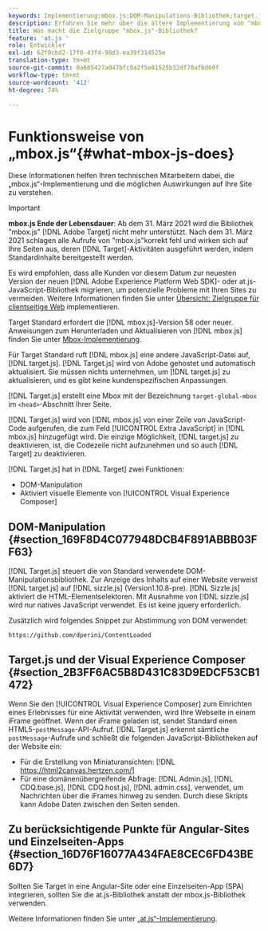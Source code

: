 ```yaml
---
keywords: Implementierung;mbox.js;DOM-Manipulations-Bibliothek;target.js;Visual Experience Composer;iFrame;Angular-Sites;Einzelseiten-Apps;Einzelseitenanwendung;SPA
description: Erfahren Sie mehr über die ältere Implementierung von "mbox.js"in Adobe Target. Migrieren Sie zum Adobe Experience Platform Web SDK (AEP Web SDK) oder zur neuesten Version von at.js.
title: Was macht die Zielgruppe "mbox.js"-Bibliothek?
feature: 'at.js '
role: Entwickler
exl-id: 62f0cbd2-17f0-43f4-98d3-ea39f314525e
translation-type: tm+mt
source-git-commit: 0a685427a047bfc0a2f5e81525b32df70af6d69f
workflow-type: tm+mt
source-wordcount: '412'
ht-degree: 74%

---
```


# Funktionsweise von „mbox.js“{#what-mbox-js-does}

Diese Informationen helfen Ihren technischen Mitarbeitern dabei, die „mbox.js“-Implementierung und die möglichen Auswirkungen auf Ihre Site zu verstehen.

>[!IMPORTANT]
>
>**mbox.js Ende der Lebensdauer**: Ab dem 31. März 2021 wird die Bibliothek &quot;mbox.js&quot; [!DNL Adobe Target] nicht mehr unterstützt. Nach dem 31. März 2021 schlagen alle Aufrufe von &quot;mbox.js&quot;korrekt fehl und wirken sich auf Ihre Seiten aus, deren [!DNL Target]-Aktivitäten ausgeführt werden, indem Standardinhalte bereitgestellt werden.
>
>Es wird empfohlen, dass alle Kunden vor diesem Datum zur neuesten Version der neuen [!DNL Adobe Experience Platform Web SDK]- oder at.js-JavaScript-Bibliothek migrieren, um potenzielle Probleme mit Ihren Sites zu vermeiden. Weitere Informationen finden Sie unter [Übersicht: Zielgruppe für clientseitige Web](/help/c-implementing-target/c-implementing-target-for-client-side-web/implement-target-for-client-side-web.md) implementieren.

Target Standard erfordert die [!DNL mbox.js]-Version 58 oder neuer. Anweisungen zum Herunterladen und Aktualisieren von [!DNL mbox.js] finden Sie unter [Mbox-Implementierung](/help/c-implementing-target/c-implementing-target-for-client-side-web/t-mbox-download/mbox-download.md#task_4EAE26BB84FD4E1D858F411AEDF4B420).

Für Target Standard ruft [!DNL mbox.js] eine andere JavaScript-Datei auf, [!DNL target.js]. [!DNL Target.js] wird von Adobe gehostet und automatisch aktualisiert. Sie müssen nichts unternehmen, um [!DNL target.js] zu aktualisieren, und es gibt keine kundenspezifischen Anpassungen.

[!DNL Target.js] erstellt eine Mbox mit der Bezeichnung `target-global-mbox` im `<head>`-Abschnitt Ihrer Seite.

[!DNL Target.js] wird von [!DNL mbox.js] von einer Zeile von JavaScript-Code aufgerufen, die zum Feld [!UICONTROL Extra JavaScript] in [!DNL mbox.js] hinzugefügt wird. Die einzige Möglichkeit, [!DNL target.js] zu deaktivieren, ist, die Codezeile nicht aufzunehmen und so auch [!DNL Target] zu deaktivieren.

[!DNL Target.js] hat in [!DNL Target] zwei Funktionen:

* DOM-Manipulation
* Aktiviert visuelle Elemente von [!UICONTROL Visual Experience Composer]

## DOM-Manipulation {#section_169F8D4C077948DCB4F891ABBB03FF63}

[!DNL Target.js] steuert die von Standard verwendete DOM-Manipulationsbibliothek. Zur Anzeige des Inhalts auf einer Website verweist [!DNL target.js] auf [!DNL sizzle.js] (Version1.10.8-pre). [!DNL Sizzle.js] aktiviert die HTML-Elementselektoren. Mit Ausnahme von [!DNL sizzle.js] wird nur natives JavaScript verwendet. Es ist keine jquery erforderlich.

Zusätzlich wird folgendes Snippet zur Abstimmung von DOM verwendet:
 
`https://github.com/dperini/ContentLoaded`

## Target.js und der Visual Experience Composer {#section_2B3FF6AC5B8D431C83D9EDCF53CB1472}

Wenn Sie den [!UICONTROL Visual Experience Composer] zum Einrichten eines Erlebnisses für eine Aktivität verwenden, wird Ihre Webseite in einem iFrame geöffnet. Wenn der iFrame geladen ist, sendet Standard einen HTML5-`postMessage`-API-Aufruf. [!DNL Target.js] erkennt sämtliche `postMessage`-Aufrufe und schließt die folgenden JavaScript-Bibliotheken auf der Website ein:

* Für die Erstellung von Miniaturansichten: [!DNL https://html2canvas.hertzen.com/]
* Für eine domänenübergreifende Abfrage: [!DNL Admin.js], [!DNL CDQ.base.js], [!DNL CDQ.host.js], [!DNL admin.css], verwendet, um Nachrichten über die iFrames hinweg zu senden. Durch diese Skripts kann Adobe Daten zwischen den Seiten senden.

## Zu berücksichtigende Punkte für Angular-Sites und Einzelseiten-Apps   {#section_16D76F16077A434FAE8CEC6FD43BE6D7}

Sollten Sie Target in eine Angular-Site oder eine Einzelseiten-App (SPA) integrieren, sollten Sie die at.js-Bibliothek anstatt der mbox.js-Bibliothek verwenden.

Weitere Informationen finden Sie unter [„at.js“-Implementierung](/help/c-implementing-target/c-implementing-target-for-client-side-web/t-mbox-download/c-target-atjs-implementation/target-atjs-implementation.md#concept_8AC8D169E02944B1A547A0CAD97EAC17).
